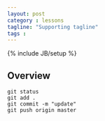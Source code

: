 ```yaml
---
layout: post
category : lessons
tagline: "Supporting tagline"
tags :
---
```

{% include JB/setup %}
## Overview 

	git status
	git add .
	git commit -m "update"
	git push origin master